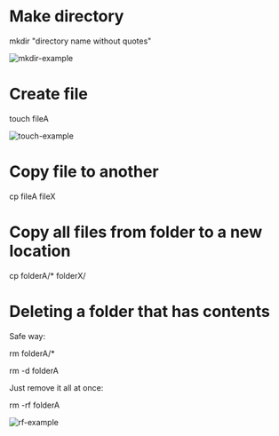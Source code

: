 # Make directory
mkdir "directory name without quotes"

![mkdir-example](https://emery-devops-final.s3.us-east-1.amazonaws.com/mkdir.png?X-Amz-Algorithm=AWS4-HMAC-SHA256&X-Amz-Content-Sha256=UNSIGNED-PAYLOAD&X-Amz-Credential=ASIAXMHZHGZXMXMTRJ77%2F20250219%2Fus-east-1%2Fs3%2Faws4_request&X-Amz-Date=20250219T050458Z&X-Amz-Expires=300&X-Amz-Security-Token=IQoJb3JpZ2luX2VjEHYaCXVzLWVhc3QtMSJHMEUCIE5XfNJY4lOSQ0RZqUfgJTFO44MwsACPFTzXx%2FT%2FjJgWAiEAwa44FNGmJrtppthfTQshXlE%2FNNtGpfM2x1sJSwvx9EIq%2BQIInv%2F%2F%2F%2F%2F%2F%2F%2F%2F%2FARAAGgw1MDczMjg4MDQ0NjIiDP8U%2FJXf%2FOA3FZYnICrNAlIjw3j3r%2BmS439ZoTK5fsPGEBZGDOvjjVjbVgCUmjnGWb04fSTaqLqRv6vmGOVChGOmjCR0SQcbmUpQvdSnBKZQt3IdBJOWpkQHb2sP3TOqhbn7RzPbQuTX44F%2FIFfoiDSvAikBiViFwmoh2%2FRFXDCltvwTfZ2MZXRUZQmlP4FpbZ%2F2sOexDaUNb4PH4LpVR%2FyzMOY5kTMK%2Fm8CpTjvTAjp9s5uP8IaL88%2BG%2FQeigfZOFc%2BH8rInEK3PEHqyit%2Bhkg5MSF8P5w7q6ac%2FiuhRrYIbdvrwBv2zGwzHKgznN%2Bt0VyTEUtk1ExOEa6FjJ7RreOV27JI8tLYrnoX5srOQNrTZEye2zJJFJwerHLib9a5MhCbYvwKCpG1m%2B9kSPZrvEYi52v0tNNjmBbxaKP%2FxkxzcWcBA2wbYc3n6brRAqJcwwoDxcJVdXkSYsNPRDDZn9S9BjqHAgH%2F69nk0Hyhc6Szk9xIphQyNTnechDCHvUBk1ZVJXaQhvONMy%2BITt1K%2BYGXz0%2F2FBEwwZj0o6ti6HtMFga2knnTCAl%2FoycQTYAkn7TDm7i6%2BTjl3RQyR6987SPlEna8ORgx%2FTzw1oSTG5DOJJ6ABkT8E4RTjl0aNAjCTPk%2BeNszszlyoY4ZkvKw3tcGImD72zYwev9vaKIfcJ3MYGoqOzt0vgPZfNFgHIaQ6bPr%2BDYxeBYyMZIKYeUaFaTnr3kH%2BQKuGAn02%2Fdamkpt3fG%2BonnNKB%2BFtq2e3qVKZr1%2BTHLsNuEpGF89CIhjfgIrMX%2BfHRNK5hT9lXodaE6DGzNVpDLud3K03kuI&X-Amz-Signature=664fca3d7f3a4dfd163e93eb217b1d29e98a9792964e0549f20bd52499a3ddf0&X-Amz-SignedHeaders=host&response-content-disposition=inline)

# Create file
touch fileA

![touch-example](https://emery-devops-final.s3.us-east-1.amazonaws.com/touch.png?X-Amz-Algorithm=AWS4-HMAC-SHA256&X-Amz-Content-Sha256=UNSIGNED-PAYLOAD&X-Amz-Credential=ASIAXMHZHGZXPGE535FM%2F20250219%2Fus-east-1%2Fs3%2Faws4_request&X-Amz-Date=20250219T050516Z&X-Amz-Expires=300&X-Amz-Security-Token=IQoJb3JpZ2luX2VjEHYaCXVzLWVhc3QtMSJIMEYCIQC1VLnaFeSYMNUpvTYpK1YFQLQzCnYBjFZJ7mlc8t9gnQIhAJ8tEDl7rBWEBrQ3VVqx4w%2F3vdLB6l0d98VHWqOCqOXgKvkCCJ7%2F%2F%2F%2F%2F%2F%2F%2F%2F%2FwEQABoMNTA3MzI4ODA0NDYyIgxZjXMCp9zmCabuffwqzQJF0efGpokFjG%2FPNaHL1VPqu6Ewv91y5FO4xLv0uit3RySU5CDgEvYOi7STc3iU%2FEpRDss6Xf1ZpWqxlaCwp7XW0elZYacHU3mL6CL%2BWWNdifnsmfs3BjHhs%2FXR%2BaybfE4S%2FLeyYGS9kpOxUMoTZZogjUdpf5DBaF44sUcPe8npm%2BlPx%2BKX9umfjNVNjvC6R9hupuoGtnJF%2BG990fgT8epibleJjGCtSpYcWp4ho7jqv7ckF5gG8hPv9Tv%2Bug2RbTTXNAlcCGFxiRJ%2FGpMMI9atWJzXiC7TUwHmZeY3gLzcRb4mY8JIcOX7uwv0F0AIPq43kKPVJ8x9SA%2Fm8tQddorh%2By2ysqIkNRjR%2Fd%2FIkEy1d0Q0YrSSVlyvELJQY7FMWI%2FUAEiR%2BZ%2BgBqo8JtTztviFY%2BEFvaQK8ApMsvNYinMXT5vheyvzHLhTmn3V%2FeAw2Z%2FUvQY6hgI13dO5YwiYp14pmGVky1zVFbrbRYU%2F342AW8KjptZlXU6UzJD8LCS0U7pDcUTA5AsN2%2BISeIrZJQqWLFduVMiUMbkq7BJ%2FBi%2BnLb7yKD4fKtnObF5tDu9KTsRrjZUEh%2BruCss2TH88KqKfiMmMsXnNaAPc5VTeROCot62yHu41ulXkPOUmBh0buF2nHNzhPCt5fg53s1P2wsIemJNGxXyfab5BaRPQdCMjxDdM1WV2edjX%2B9kx9MbzYogNoMItqe7HNtT6sLONRujuWjqRWwdTedXgI5Cc3eMfBQ0a0RtjeZAErZQ4bRygWkQqr9l9nzji30%2BWBLv03Ar%2B3Vajfg5IJorrk473&X-Amz-Signature=a5cfbebd220a6cd840eed8b993a90bc86ada5b37c1dcf489cbe4685475541373&X-Amz-SignedHeaders=host&response-content-disposition=inline)

# Copy file to another
cp fileA fileX

# Copy all files from folder to a new location
cp folderA/* folderX/

# Deleting a folder that has contents
Safe way:

rm folderA/*

rm -d folderA



Just remove it all at once:

rm -rf folderA

![rf-example](https://emery-devops-final.s3.us-east-1.amazonaws.com/rm-folder.png?X-Amz-Algorithm=AWS4-HMAC-SHA256&X-Amz-Content-Sha256=UNSIGNED-PAYLOAD&X-Amz-Credential=ASIAXMHZHGZXP6LOFSBO%2F20250219%2Fus-east-1%2Fs3%2Faws4_request&X-Amz-Date=20250219T050519Z&X-Amz-Expires=300&X-Amz-Security-Token=IQoJb3JpZ2luX2VjEHYaCXVzLWVhc3QtMSJHMEUCIF3WDj3NAru0DGfsR84SH7jmbqpgUBbBh%2FjuRFfVPqDCAiEA%2F74%2BLNpybCid012AKYwrIhxDj9nhP%2BUohKPv1jj%2BEUUq%2BQIInv%2F%2F%2F%2F%2F%2F%2F%2F%2F%2FARAAGgw1MDczMjg4MDQ0NjIiDI0gnMU2B00v%2FQmqjyrNAvkC8ALhhbin%2B8FvbizJRRO4OhMa6FwmeOclsBZKCdwYkhEC4S2fXZt0o6GCgXPV54dZ3o%2FbaOFvxuK%2Bu5U6GPAon%2Bv%2BL5qUmpfr3hISMFST%2BZVd5qJD0J7eeYsFU6iUnY9QzgfKN0Ntz1XwSOkGHa%2BqnC2e1OOsGKQA7A6tSe6rFtboLiHM2qR4QkpMV0uYW5wxH%2Br6ikcC9MGYR8x02LW4ylRH3CSCQpHbTMpGYdXjHVaYNZHHZPli6Q5ftz36voG0TzKHGiSc2ljnM2t1jAIr%2F7yL9qK%2FLsz%2FRBOqrXdO0h9JwCcYEQuicLt3oxqedH%2F%2BGGuMy77fQJQ1M2Ftt50ChF0oUOst3Kbg7rtCMRWVvi0Rd8BzZksVRgaFw%2F3MBvE740U2CK44L9KqcMUnXCwE4HBiUDYDZ578lU7%2Fkyq9%2BLuAPD9GneA3h2uLiTDZn9S9BjqHAhHTvW7Karm8hkQgL3RpIpD7gllKoNLyclDbRQZ%2B5kvAzR64aer4EUkFWo2jUSx4pANvvXST9zESCsft54IISoL84X9aau6gfZMBWqxQBV2R%2BFSvnp53rjL35VQ3eytL%2F1uMQcw5WAASSftk%2By2J2W67jl7xRHo%2BqM9sJNi256bxQPL2KTJZhTMv1laPZRwBYXY9GHdec7W59sdiGsHawQcJbHWvb8pAUYaNj9eeSV883T5d758Kw6p93BSzXoaOIT%2FdAK9Ue8V6uROrAxBnbDZaCkH%2F%2FQjb924HsXavw3u%2ButGSoIc6LTa6Z9ffHQuaWrLZ24KfG3cf%2BmbYsbrQ93ZuTq8OCGgX&X-Amz-Signature=44d7312bbbf0d366c8e01859adad8a613665f3e46928d08182636f335e723d54&X-Amz-SignedHeaders=host&response-content-disposition=inline)